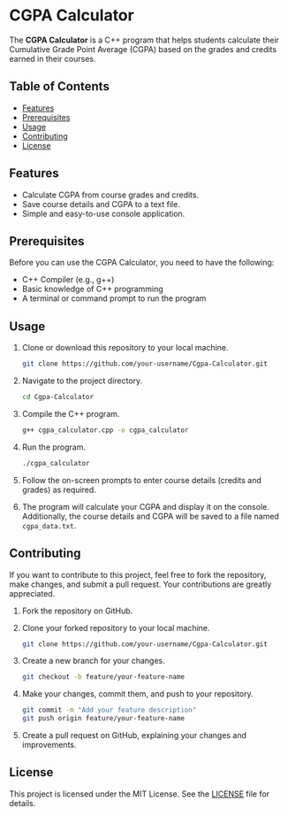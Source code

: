 
# CGPA Calculator

The **CGPA Calculator** is a C++ program that helps students calculate their Cumulative Grade Point Average (CGPA) based on the grades and credits earned in their courses.

## Table of Contents
- [Features](#features)
- [Prerequisites](#prerequisites)
- [Usage](#usage)
- [Contributing](#contributing)
- [License](#license)

## Features

- Calculate CGPA from course grades and credits.
- Save course details and CGPA to a text file.
- Simple and easy-to-use console application.

## Prerequisites

Before you can use the CGPA Calculator, you need to have the following:

- C++ Compiler (e.g., g++)
- Basic knowledge of C++ programming
- A terminal or command prompt to run the program

## Usage

1. Clone or download this repository to your local machine.

   ```bash
   git clone https://github.com/your-username/Cgpa-Calculator.git
   ```

2. Navigate to the project directory.

   ```bash
   cd Cgpa-Calculator
   ```

3. Compile the C++ program.

   ```bash
   g++ cgpa_calculator.cpp -o cgpa_calculator
   ```

4. Run the program.

   ```bash
   ./cgpa_calculator
   ```

5. Follow the on-screen prompts to enter course details (credits and grades) as required.

6. The program will calculate your CGPA and display it on the console. Additionally, the course details and CGPA will be saved to a file named `cgpa_data.txt`.

## Contributing

If you want to contribute to this project, feel free to fork the repository, make changes, and submit a pull request. Your contributions are greatly appreciated.

1. Fork the repository on GitHub.

2. Clone your forked repository to your local machine.

   ```bash
   git clone https://github.com/your-username/Cgpa-Calculator.git
   ```

3. Create a new branch for your changes.

   ```bash
   git checkout -b feature/your-feature-name
   ```

4. Make your changes, commit them, and push to your repository.

   ```bash
   git commit -m "Add your feature description"
   git push origin feature/your-feature-name
   ```

5. Create a pull request on GitHub, explaining your changes and improvements.

## License

This project is licensed under the MIT License. See the [LICENSE](LICENSE) file for details.
```

